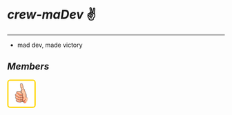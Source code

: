 <style>
img {
  border: 3px solid gold;
  border-radius: 7px;
  -moz-border-radius: 7px;
  -khtml-border-radius: 7px;
  -webkit-border-radius: 7px;
}
</style>

# ***crew-maDev*** ✌️
---

- mad dev, made victory

## ***Members***
<div>
  <img src="https://raw.githubusercontent.com/devthumb/devthumb/refs/heads/main/profiles/dev_thumb.png" title="dev.thumb"  alt="dev.thumb" width="60" height="60" />
</div>
